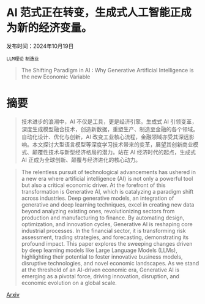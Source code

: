 # AI 范式正在转变，生成式人工智能正成为新的经济变量。

发布时间：2024年10月19日

`LLM理论` `制造业`

> The Shifting Paradigm in AI : Why Generative Artificial Intelligence is the new Economic Variable

# 摘要

> 技术进步的浪潮中，AI 不仅是工具，更是经济引擎。生成式 AI 引领变革，深度生成模型融合技术，创造新数据，重塑生产、制造至金融的各个领域。自动化设计、优化与创新，AI 改变工业核心流程，金融领域亦受其深远影响。本文探讨大型语言模型等深度学习技术带来的变革，展望其创新商业模式、颠覆性技术与新型经济格局的潜力。站在 AI 经济时代的起点，生成式 AI 正成为全球创新、颠覆与经济进化的核心动力。

> The relentless pursuit of technological advancements has ushered in a new era where artificial intelligence (AI) is not only a powerful tool but also a critical economic driver. At the forefront of this transformation is Generative AI, which is catalyzing a paradigm shift across industries. Deep generative models, an integration of generative and deep learning techniques, excel in creating new data beyond analyzing existing ones, revolutionizing sectors from production and manufacturing to finance. By automating design, optimization, and innovation cycles, Generative AI is reshaping core industrial processes. In the financial sector, it is transforming risk assessment, trading strategies, and forecasting, demonstrating its profound impact. This paper explores the sweeping changes driven by deep learning models like Large Language Models (LLMs), highlighting their potential to foster innovative business models, disruptive technologies, and novel economic landscapes. As we stand at the threshold of an AI-driven economic era, Generative AI is emerging as a pivotal force, driving innovation, disruption, and economic evolution on a global scale.

[Arxiv](https://arxiv.org/abs/2410.15212)